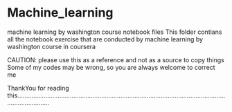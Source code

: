 # Machine_learning
machine learning by washington course notebook files
This folder contians all the notebook exercise that are conducted by machine learning by washington course in coursera

CAUTION:
please use this as a reference and not as a source to copy things
Some of my codes may be wrong, so you are always welcome to correct me

ThankYou for reading this...............................................................................................................................................
